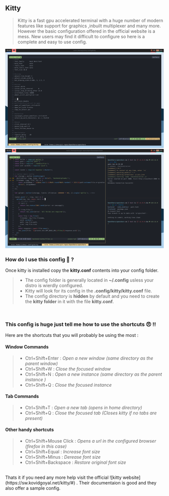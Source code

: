 ## Kitty

> Kitty is a fast gpu accelerated terminal with a huge number of modern features like support for graphics ,inbuilt multiplexer and many more. However the basic configuration offered in the official website is a mess. New users may find it difficult to configure so here is a complete and easy to use config.


![screenshot1](./screenshots/kitty1.png)
![screenshot2](./screenshots/kitty2.png)

### How do I use this config 🤔 ?

Once kitty is installed copy the **kitty.conf** contents into your config folder.

>* The config folder is generally located in **~/.config** usless your distro is wierdly configured.
>* Kitty will look for its config in the **.config/kitty/kitty.conf** file. 
>* The config directory is **hidden** by default and you need to create the **kitty folder** in it with the file **kitty.conf**.

<br> 

### This config is huge just tell me how to use the shortcuts 😠 !!

Here are the shortcuts that you will probably be using the most :

#### Window Commands

>* Ctrl+Shift+Enter : *Open a new window (same directory as the parent window)*
>* Ctrl+Shift+W : *Close the focused window*
>* Ctrl+Shift+N : *Open a new instance (same directory as the parent instance )*
>* Ctrl+Shift+Q : *Close the focused instance*

#### Tab Commands
>* Ctrl+Shift+T : *Open a new tab (opens in home directory)*
>* Ctrl+Shift+Q : *Close the focused tab (Closes kitty if no tabs are present)*

#### Other handy shortcuts
>* Ctrl+Shift+Mouse Click : *Opens a url in the configured browser (firefox in this case)*
>* Ctrl+Shift+Equal : *Increase font size*
>* Ctrl+Shift+Minus : *Derease font size*
>* Ctrl+Shift+Backspace : *Restore original font size*

<br>
Thats it if you need any more help visit the official ![kitty website](https://sw.kovidgoyal.net/kitty/#) . Their documentaion is good and they also offer a sample config.
